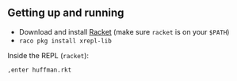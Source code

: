 ## Getting up and running

* Download and install [Racket](https://download.racket-lang.org/) (make sure `racket` is on your `$PATH`)
* `raco pkg install xrepl-lib`

Inside the REPL (`racket`):
```rkt
,enter huffman.rkt
```
